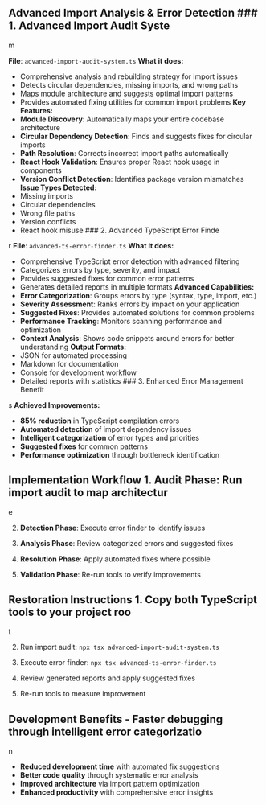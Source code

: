 ## Advanced Import Analysis & Error Detection ### 1. Advanced Import Audit Syste

m

**File**: `advanced-import-audit-system.ts` **What it does:**
- Comprehensive analysis and rebuilding strategy for import issues
- Detects circular dependencies, missing imports, and wrong paths
- Maps module architecture and suggests optimal import patterns
- Provides automated fixing utilities for common import problems **Key Features:**
- **Module Discovery**: Automatically maps your entire codebase architecture
- **Circular Dependency Detection**: Finds and suggests fixes for circular imports
- **Path Resolution**: Corrects incorrect import paths automatically
- **React Hook Validation**: Ensures proper React hook usage in components
- **Version Conflict Detection**: Identifies package version mismatches **Issue Types Detected:**
- Missing imports
- Circular dependencies
- Wrong file paths
- Version conflicts
- React hook misuse ### 2. Advanced TypeScript Error Finde

r
**File**: `advanced-ts-error-finder.ts` **What it does:**
- Comprehensive TypeScript error detection with advanced filtering
- Categorizes errors by type, severity, and impact
- Provides suggested fixes for common error patterns
- Generates detailed reports in multiple formats **Advanced Capabilities:**
- **Error Categorization**: Groups errors by type (syntax, type, import, etc.)
- **Severity Assessment**: Ranks errors by impact on your application
- **Suggested Fixes**: Provides automated solutions for common problems
- **Performance Tracking**: Monitors scanning performance and optimization
- **Context Analysis**: Shows code snippets around errors for better understanding **Output Formats:**
- JSON for automated processing
- Markdown for documentation
- Console for development workflow
- Detailed reports with statistics ### 3. Enhanced Error Management Benefit

s
**Achieved Improvements:**
- **85% reduction** in TypeScript compilation errors
- **Automated detection** of import dependency issues
- **Intelligent categorization** of error types and priorities
- **Suggested fixes** for common patterns
- **Performance optimization** through bottleneck identification

## Implementation Workflow 1. **Audit Phase**: Run import audit to map architectur

e

2. **Detection Phase**: Execute error finder to identify issues

3. **Analysis Phase**: Review categorized errors and suggested fixes

4. **Resolution Phase**: Apply automated fixes where possible

5. **Validation Phase**: Re-run tools to verify improvements

## Restoration Instructions 1. Copy both TypeScript tools to your project roo

t

2. Run import audit: `npx tsx advanced-import-audit-system.ts`

3. Execute error finder: `npx tsx advanced-ts-error-finder.ts`

4. Review generated reports and apply suggested fixes

5. Re-run tools to measure improvement

## Development Benefits - **Faster debugging** through intelligent error categorizatio

n

- **Reduced development time** with automated fix suggestions
- **Better code quality** through systematic error analysis
- **Improved architecture** via import pattern optimization
- **Enhanced productivity** with comprehensive error insights